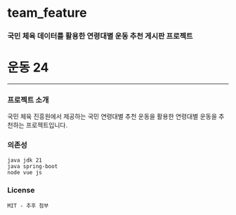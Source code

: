 # team_feature
### 국민 체육 데이터를 활용한 연령대별 운동 추천 게시판 프로젝트
# 운동 24

---
### 프로젝트 소개
국민 체육 진흥원에서 제공하는 국민 연령대별 추천 운동을 활용한 연령대별 운동을 추천하는 프로젝트입니다.

### 의존성
```
java jdk 21
java spring-boot
node vue js
```
### License
```
MIT - 추후 첨부
```
